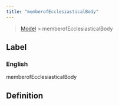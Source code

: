 ```yaml
---
title: "memberofEcclesiasticalBody"
---
```


> [Model](../../) > memberofEcclesiasticalBody

## Label

### English
memberofEcclesiasticalBody


## Definition



    
